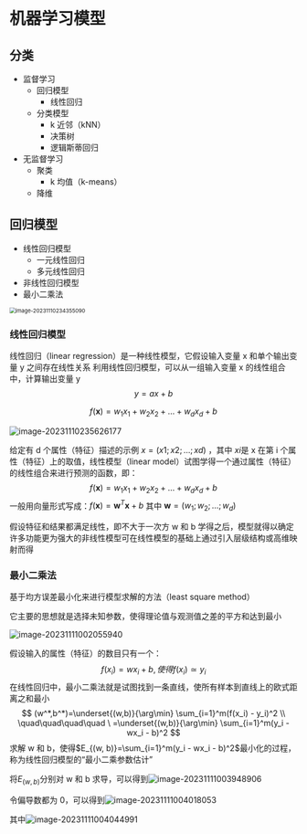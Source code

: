 # 机器学习模型

## 分类

- 监督学习
  - 回归模型
    - 线性回归
  - 分类模型
    - k 近邻（kNN）
    - 决策树
    - 逻辑斯蒂回归
- 无监督学习
  - 聚类
    - k 均值（k-means）
  - 降维

## 回归模型

- 线性回归模型
  - 一元线性回归
  - 多元线性回归
- 非线性回归模型
- 最小二乘法

<img src="/Users/tianye/Documents/myProjects/Twinkle/待整理/机器学习/机器学习模型介绍.assets/image-20231110234355090.png" alt="image-20231110234355090" style="zoom:66%;" />

### 线性回归模型

线性回归（linear regression）是一种线性模型，它假设输入变量 x 和单个输出变量 y 之间存在线性关系
利用线性回归模型，可以从一组输入变量 x 的线性组合中，计算输出变量 y
$$
y = ax + b
$$

$$
f(\boldsymbol{x}) = w_1x_1 + w_2x_2 + \ldots + w_dx_d + b
$$

![image-20231110235626177](/Users/tianye/Documents/myProjects/Twinkle/待整理/机器学习/机器学习模型介绍.assets/image-20231110235626177.png)

给定有 d 个属性（特征）描述的示例 $x = (x1; x2; \ldots; xd)$  ，其中 $xi$是 x 在第 i 个属性（特征）上的取值，线性模型（linear model）试图学得一个通过属性（特征）的线性组合来进行预测的函数，即：
$$
f(\boldsymbol{x}) = w_1x_1 + w_2x_2 + \ldots + w_dx_d + b
$$
一般用向量形式写成：$f(\boldsymbol{x}) = \boldsymbol{w}^T\boldsymbol{x} + b$
其中 $\boldsymbol{w} = (w_1;w_2;\ldots;w_d)$

假设特征和结果都满足线性，即不大于一次方
w 和 b 学得之后，模型就得以确定
许多功能更为强大的非线性模型可在线性模型的基础上通过引入层级结构或高维映射而得

### 最小二乘法

基于均方误差最小化来进行模型求解的方法（least square method）

它主要的思想就是选择未知参数，使得理论值与观测值之差的平方和达到最小

![image-20231111002055940](/Users/tianye/Documents/myProjects/Twinkle/待整理/机器学习/机器学习模型介绍.assets/image-20231111002055940.png)

假设输入的属性（特征）的数目只有一个：
$$
f(x_i) = wx_i + b, 使得 f(x_i) \simeq y_i
$$
在线性回归中，最小二乘法就是试图找到一条直线，使所有样本到直线上的欧式距离之和最小
$$
(w^*,b^*)=\underset{(w,b)}{\arg\min} \sum_{i=1}^m(f(x_i) - y_i)^2 \\
\quad\quad\quad\quad \ =\underset{(w,b)}{\arg\min} \sum_{i=1}^m(y_i - wx_i - b)^2
$$
求解 w 和 b，使得$E_{(w, b)}=\sum_{i=1}^m(y_i - wx_i - b)^2$最小化的过程，称为线性回归模型的“最小二乘参数估计”

将$E_{(w, b)}$分别对 w 和 b 求导，可以得到![image-20231111003948906](/Users/tianye/Documents/myProjects/Twinkle/待整理/机器学习/机器学习模型介绍.assets/image-20231111003948906.png)

令偏导数都为 0，可以得到![image-20231111004018053](/Users/tianye/Documents/myProjects/Twinkle/待整理/机器学习/机器学习模型介绍.assets/image-20231111004018053.png)

其中![image-20231111004044991](/Users/tianye/Documents/myProjects/Twinkle/待整理/机器学习/机器学习模型介绍.assets/image-20231111004044991.png)

